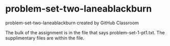 # problem-set-two-laneablackburn
problem-set-two-laneablackburn created by GitHub Classroom


The bulk of the assignment is in the file that says problem-set-1-pt1.txt. 
The supplimentary files are within the file. 

